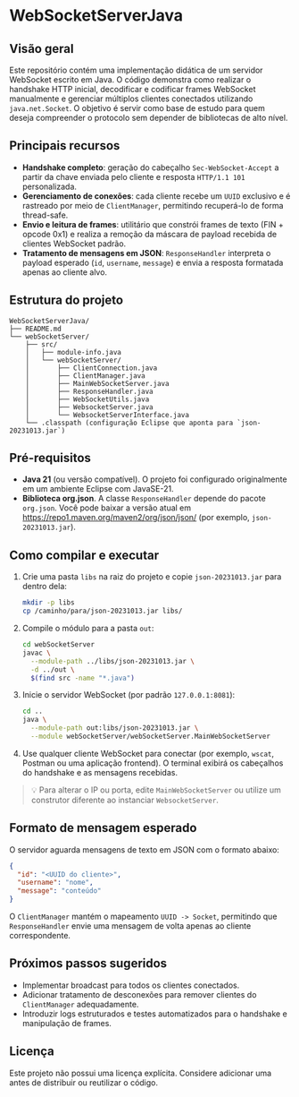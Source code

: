 # WebSocketServerJava

## Visão geral
Este repositório contém uma implementação didática de um servidor WebSocket escrito em Java. O código demonstra como realizar o handshake HTTP inicial, decodificar e codificar frames WebSocket manualmente e gerenciar múltiplos clientes conectados utilizando `java.net.Socket`. O objetivo é servir como base de estudo para quem deseja compreender o protocolo sem depender de bibliotecas de alto nível.

## Principais recursos
- **Handshake completo**: geração do cabeçalho `Sec-WebSocket-Accept` a partir da chave enviada pelo cliente e resposta `HTTP/1.1 101` personalizada.
- **Gerenciamento de conexões**: cada cliente recebe um `UUID` exclusivo e é rastreado por meio de `ClientManager`, permitindo recuperá-lo de forma thread-safe.
- **Envio e leitura de frames**: utilitário que constrói frames de texto (FIN + opcode 0x1) e realiza a remoção da máscara de payload recebida de clientes WebSocket padrão.
- **Tratamento de mensagens em JSON**: `ResponseHandler` interpreta o payload esperado (`id`, `username`, `message`) e envia a resposta formatada apenas ao cliente alvo.

## Estrutura do projeto
```text
WebSocketServerJava/
├── README.md
└── webSocketServer/
    ├── src/
    │   ├── module-info.java
    │   └── webSocketServer/
    │       ├── ClientConnection.java
    │       ├── ClientManager.java
    │       ├── MainWebSocketServer.java
    │       ├── ResponseHandler.java
    │       ├── WebSocketUtils.java
    │       ├── WebsocketServer.java
    │       └── WebsocketServerInterface.java
    └── .classpath (configuração Eclipse que aponta para `json-20231013.jar`)
```

## Pré-requisitos
- **Java 21** (ou versão compatível). O projeto foi configurado originalmente em um ambiente Eclipse com JavaSE-21.
- **Biblioteca org.json**. A classe `ResponseHandler` depende do pacote `org.json`. Você pode baixar a versão atual em <https://repo1.maven.org/maven2/org/json/json/> (por exemplo, `json-20231013.jar`).

## Como compilar e executar
1. Crie uma pasta `libs` na raiz do projeto e copie `json-20231013.jar` para dentro dela:
   ```bash
   mkdir -p libs
   cp /caminho/para/json-20231013.jar libs/
   ```
2. Compile o módulo para a pasta `out`:
   ```bash
   cd webSocketServer
   javac \
     --module-path ../libs/json-20231013.jar \
     -d ../out \
     $(find src -name "*.java")
   ```
3. Inicie o servidor WebSocket (por padrão `127.0.0.1:8081`):
   ```bash
   cd ..
   java \
     --module-path out:libs/json-20231013.jar \
     --module webSocketServer/webSocketServer.MainWebSocketServer
   ```
4. Use qualquer cliente WebSocket para conectar (por exemplo, `wscat`, Postman ou uma aplicação frontend). O terminal exibirá os cabeçalhos do handshake e as mensagens recebidas.

> 💡 Para alterar o IP ou porta, edite `MainWebSocketServer` ou utilize um construtor diferente ao instanciar `WebsocketServer`.

## Formato de mensagem esperado
O servidor aguarda mensagens de texto em JSON com o formato abaixo:
```json
{
  "id": "<UUID do cliente>",
  "username": "nome",
  "message": "conteúdo"
}
```
O `ClientManager` mantém o mapeamento `UUID -> Socket`, permitindo que `ResponseHandler` envie uma mensagem de volta apenas ao cliente correspondente.

## Próximos passos sugeridos
- Implementar broadcast para todos os clientes conectados.
- Adicionar tratamento de desconexões para remover clientes do `ClientManager` adequadamente.
- Introduzir logs estruturados e testes automatizados para o handshake e manipulação de frames.

## Licença
Este projeto não possui uma licença explícita. Considere adicionar uma antes de distribuir ou reutilizar o código.
